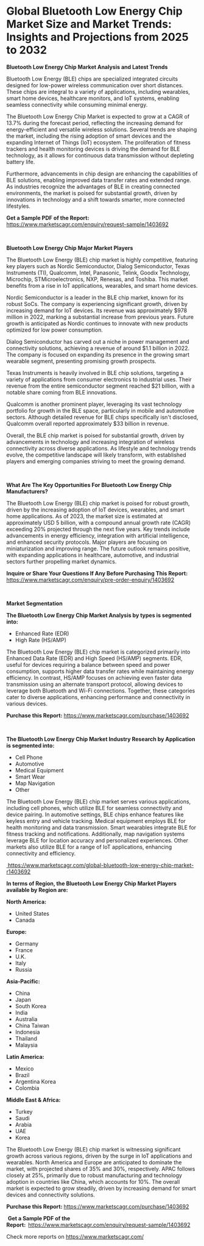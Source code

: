 <p><h1>Global Bluetooth Low Energy Chip Market Size and Market Trends: Insights and Projections from 2025 to 2032</h1></p><p><strong>Bluetooth Low Energy Chip Market Analysis and Latest Trends</strong></p>
<p><p>Bluetooth Low Energy (BLE) chips are specialized integrated circuits designed for low-power wireless communication over short distances. These chips are integral to a variety of applications, including wearables, smart home devices, healthcare monitors, and IoT systems, enabling seamless connectivity while consuming minimal energy.</p><p>The Bluetooth Low Energy Chip Market is expected to grow at a CAGR of 13.7% during the forecast period, reflecting the increasing demand for energy-efficient and versatile wireless solutions. Several trends are shaping the market, including the rising adoption of smart devices and the expanding Internet of Things (IoT) ecosystem. The proliferation of fitness trackers and health monitoring devices is driving the demand for BLE technology, as it allows for continuous data transmission without depleting battery life.</p><p>Furthermore, advancements in chip design are enhancing the capabilities of BLE solutions, enabling improved data transfer rates and extended range. As industries recognize the advantages of BLE in creating connected environments, the market is poised for substantial growth, driven by innovations in technology and a shift towards smarter, more connected lifestyles.</p></p>
<p><strong>Get a Sample PDF of the Report:&nbsp;</strong> <a href="https://www.marketscagr.com/enquiry/request-sample/1403692?utm_campaign=1848&utm_medium=2&utm_source=Github&utm_content=ia&utm_term=13012025&utm_id=bluetooth-low-energy-chip">https://www.marketscagr.com/enquiry/request-sample/1403692</a></p>
<p>&nbsp;</p>
<p><strong>Bluetooth Low Energy Chip Major Market Players</strong></p>
<p><p>The Bluetooth Low Energy (BLE) chip market is highly competitive, featuring key players such as Nordic Semiconductor, Dialog Semiconductor, Texas Instruments (TI), Qualcomm, Intel, Panasonic, Telink, Goodix Technology, Microchip, STMicroelectronics, NXP, Renesas, and Toshiba. This market benefits from a rise in IoT applications, wearables, and smart home devices.</p><p>Nordic Semiconductor is a leader in the BLE chip market, known for its robust SoCs. The company is experiencing significant growth, driven by increasing demand for IoT devices. Its revenue was approximately $978 million in 2022, marking a substantial increase from previous years. Future growth is anticipated as Nordic continues to innovate with new products optimized for low power consumption.</p><p>Dialog Semiconductor has carved out a niche in power management and connectivity solutions, achieving a revenue of around $1.1 billion in 2022. The company is focused on expanding its presence in the growing smart wearable segment, presenting promising growth prospects.</p><p>Texas Instruments is heavily involved in BLE chip solutions, targeting a variety of applications from consumer electronics to industrial uses. Their revenue from the entire semiconductor segment reached $21 billion, with a notable share coming from BLE innovations.</p><p>Qualcomm is another prominent player, leveraging its vast technology portfolio for growth in the BLE space, particularly in mobile and automotive sectors. Although detailed revenue for BLE chips specifically isn't disclosed, Qualcomm overall reported approximately $33 billion in revenue.</p><p>Overall, the BLE chip market is poised for substantial growth, driven by advancements in technology and increasing integration of wireless connectivity across diverse applications. As lifestyle and technology trends evolve, the competitive landscape will likely transform, with established players and emerging companies striving to meet the growing demand.</p></p>
<p>&nbsp;</p>
<p><strong>What Are The Key Opportunities For Bluetooth Low Energy Chip Manufacturers?</strong></p>
<p><p>The Bluetooth Low Energy (BLE) chip market is poised for robust growth, driven by the increasing adoption of IoT devices, wearables, and smart home applications. As of 2023, the market size is estimated at approximately USD 5 billion, with a compound annual growth rate (CAGR) exceeding 20% projected through the next five years. Key trends include advancements in energy efficiency, integration with artificial intelligence, and enhanced security protocols. Major players are focusing on miniaturization and improving range. The future outlook remains positive, with expanding applications in healthcare, automotive, and industrial sectors further propelling market dynamics.</p></p>
<p><strong>Inquire or Share Your Questions If Any Before Purchasing This Report:</strong> <a href="https://www.marketscagr.com/enquiry/pre-order-enquiry/1403692?utm_campaign=1848&utm_medium=2&utm_source=Github&utm_content=ia&utm_term=13012025&utm_id=bluetooth-low-energy-chip">https://www.marketscagr.com/enquiry/pre-order-enquiry/1403692</a></p>
<p>&nbsp;</p>
<p><strong>Market Segmentation</strong></p>
<p><strong>The Bluetooth Low Energy Chip Market Analysis by types is segmented into:</strong></p>
<p><ul><li>Enhanced Rate (EDR)</li><li>High Rate (HS/AMP)</li></ul></p>
<p><p>The Bluetooth Low Energy (BLE) chip market is categorized primarily into Enhanced Data Rate (EDR) and High Speed (HS/AMP) segments. EDR, useful for devices requiring a balance between speed and power consumption, supports higher data transfer rates while maintaining energy efficiency. In contrast, HS/AMP focuses on achieving even faster data transmission using an alternate transport protocol, allowing devices to leverage both Bluetooth and Wi-Fi connections. Together, these categories cater to diverse applications, enhancing performance and connectivity in various devices.</p></p>
<p><strong>Purchase this Report:&nbsp;</strong><a href="https://www.marketscagr.com/purchase/1403692?utm_campaign=1848&utm_medium=2&utm_source=Github&utm_content=ia&utm_term=13012025&utm_id=bluetooth-low-energy-chip">https://www.marketscagr.com/purchase/1403692</a></p>
<p>&nbsp;</p>
<p><strong>The Bluetooth Low Energy Chip Market Industry Research by Application is segmented into:</strong></p>
<p><ul><li>Cell Phone</li><li>Automotive</li><li>Medical Equipment</li><li>Smart Wear</li><li>Map Navigation</li><li>Other</li></ul></p>
<p><p>The Bluetooth Low Energy (BLE) chip market serves various applications, including cell phones, which utilize BLE for seamless connectivity and device pairing. In automotive settings, BLE chips enhance features like keyless entry and vehicle tracking. Medical equipment employs BLE for health monitoring and data transmission. Smart wearables integrate BLE for fitness tracking and notifications. Additionally, map navigation systems leverage BLE for location accuracy and personalized experiences. Other markets also utilize BLE for a range of IoT applications, enhancing connectivity and efficiency.</p></p>
<p><a href="https://www.marketscagr.com/global-bluetooth-low-energy-chip-market-r1403692?utm_campaign=1848&utm_medium=2&utm_source=Github&utm_content=ia&utm_term=13012025&utm_id=bluetooth-low-energy-chip">&nbsp;https://www.marketscagr.com/global-bluetooth-low-energy-chip-market-r1403692</a></p>
<p><strong>In terms of Region, the Bluetooth Low Energy Chip Market Players available by Region are:</strong></p>
<p>
    <p> <strong> North America: </strong>
        <ul>
            <li>United States</li>
            <li>Canada</li>
        </ul>
        </p> 
    <p> <strong> Europe: </strong>
        <ul>
            <li>Germany</li>
            <li>France</li>
            <li>U.K.</li>
            <li>Italy</li>
            <li>Russia</li>
        </ul>
        </p> 
    <p> <strong> Asia-Pacific: </strong>
        <ul>
            <li>China</li>
            <li>Japan</li>
            <li>South Korea</li>
            <li>India</li>
            <li>Australia</li>
            <li>China Taiwan</li>
            <li>Indonesia</li>
            <li>Thailand</li>
            <li>Malaysia</li>
        </ul>
        </p> 
    <p> <strong> Latin America: </strong>
        <ul>
            <li>Mexico</li>
            <li>Brazil</li>
            <li>Argentina Korea</li>
            <li>Colombia</li>
        </ul>
        </p> 
    <p> <strong> Middle East & Africa: </strong>
        <ul>
            <li>Turkey</li>
            <li>Saudi</li>
            <li>Arabia</li>
            <li>UAE</li>
            <li>Korea</li>
        </ul>
    </p>
    </p>
<p><p>The Bluetooth Low Energy (BLE) chip market is witnessing significant growth across various regions, driven by the surge in IoT applications and wearables. North America and Europe are anticipated to dominate the market, with projected shares of 35% and 30%, respectively. APAC follows closely at 25%, primarily due to robust manufacturing and technology adoption in countries like China, which accounts for 10%. The overall market is expected to grow steadily, driven by increasing demand for smart devices and connectivity solutions.</p></p>
<p><strong>Purchase this Report: </strong><a href="https://www.marketscagr.com/purchase/1403692?utm_campaign=1848&utm_medium=2&utm_source=Github&utm_content=ia&utm_term=13012025&utm_id=bluetooth-low-energy-chip">https://www.marketscagr.com/purchase/1403692</a></p>
<p>&nbsp;<strong>Get a Sample PDF of the Report:&nbsp;&nbsp;</strong><a href="https://www.marketscagr.com/enquiry/request-sample/1403692?utm_campaign=1848&utm_medium=2&utm_source=Github&utm_content=ia&utm_term=13012025&utm_id=bluetooth-low-energy-chip">https://www.marketscagr.com/enquiry/request-sample/1403692</a></p>
<p><strong></strong></p>
<p>Check more reports on <a href="https://www.marketscagr.com/?utm_campaign=1848&utm_medium=2&utm_source=Github&utm_content=ia&utm_term=13012025&utm_id=bluetooth-low-energy-chip">https://www.marketscagr.com/</a></p>